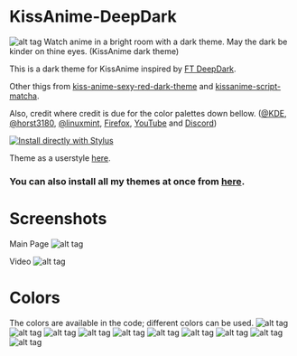 # KissAnime-DeepDark
![alt tag](https://raw.githubusercontent.com/RaitaroH/KissAnime-DeepDark/master/Images/KA%20-%20DeepDark.png)
Watch anime in a bright room with a dark theme. May the dark be kinder on thine eyes. (KissAnime dark theme)

This is a dark theme for KissAnime inspired by [FT DeepDark](https://addons.mozilla.org/en-US/firefox/addon/ft-deepdark/?src=search). 

Other thigs from [kiss-anime-sexy-red-dark-theme](https://userstyles.org/styles/119994/kiss-anime-sexy-red-dark-theme) and 
[kissanime-script-matcha](https://userstyles.org/styles/123921/kissanime-script-matcha).

Also, credit where credit is due for the color palettes down bellow. ([@KDE](https://github.com/KDE), [@horst3180](https://github.com/horst3180), [@linuxmint](https://github.com/linuxmint), [Firefox](https://www.mozilla.org/en-US/firefox/new/), [YouTube](https://www.youtube.com/) and [Discord](https://discordapp.com/))

[![Install directly with Stylus](https://img.shields.io/badge/Install%20directly%20with-Stylus-285959.svg)](https://rawgit.com/RaitaroH/KissAnime-DeepDark/master/KissAnimeDeepDark.user.css)

Theme as a userstyle [here](https://userstyles.org/styles/135955/kissanime-deepdark).

### **You can also install all my themes at once from [here](https://github.com/RaitaroH/Import-All-Deepdark).**

# Screenshots
Main Page
![alt tag](https://raw.githubusercontent.com/RaitaroH/KissAnime-DeepDark/master/Images/DefaultPage.png)

Video
![alt tag](https://raw.githubusercontent.com/RaitaroH/KissAnime-DeepDark/master/Images/Video.png)

# Colors
The colors are available in the code; different colors can be used.
![alt tag](https://raw.githubusercontent.com/RaitaroH/KissAnime-DeepDark/master/Images/ArcDarkColors.png)
![alt tag](https://raw.githubusercontent.com/RaitaroH/KissAnime-DeepDark/master/Images/BreezeDarkColors.png)
![alt tag](https://raw.githubusercontent.com/RaitaroH/KissAnime-DeepDark/master/Images/DeepDarkColors.png)
![alt tag](https://raw.githubusercontent.com/RaitaroH/KissAnime-DeepDark/master/Images/DiscordColors.png)
![alt tag](https://raw.githubusercontent.com/RaitaroH/KissAnime-DeepDark/master/Images/FirefoxDarkColors.png)
![alt tag](https://raw.githubusercontent.com/RaitaroH/KissAnime-DeepDark/master/Images/Firefox57DarkColors.png)
![alt tag](https://raw.githubusercontent.com/RaitaroH/KissAnime-DeepDark/master/Images/Mint-Y-DarkColors.png)
![alt tag](https://raw.githubusercontent.com/RaitaroH/KissAnime-DeepDark/master/Images/VertexDarkColors.png)
![alt tag](https://raw.githubusercontent.com/RaitaroH/KissAnime-DeepDark/master/Images/YoutubeColors.png)
![alt tag](https://raw.githubusercontent.com/RaitaroH/KissAnime-DeepDark/master/Images/9animeColors.png)
